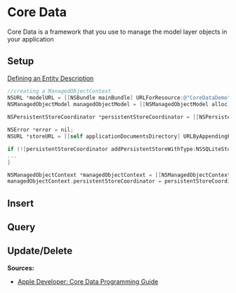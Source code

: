 # Core Data
Core Data is a framework that you use to manage the model layer objects in your application

## Setup
[Defining an Entity Description](https://developer.apple.com/library/mac/documentation/Cocoa/Conceptual/CoreData/KeyConcepts.html#//apple_ref/doc/uid/TP40001075-CH30-SW1)
```objectivec
//creating a ManagedObjectContext
NSURL *modelURL = [[NSBundle mainBundle] URLForResource:@"CoreDataDemo" withExtension:@"momd"];
NSManagedObjectModel managedObjectModel = [[NSManagedObjectModel alloc] initWithContentsOfURL:modelURL];
    
NSPersistentStoreCoordinator *persistentStoreCoordinator = [[NSPersistentStoreCoordinator alloc] initWithManagedObjectModel:managedObjectModel];

NSError *error = nil;
NSURL *storeURL = [[self applicationDocumentsDirectory] URLByAppendingPathComponent:@"CoreDataDemo.sqlite"];

if (![persistentStoreCoordinator addPersistentStoreWithType:NSSQLiteStoreType configuration:nil URL:storeURL options:nil error:&error]) {
...
}

NSManagedObjectContext *managedObjectContext = [[NSManagedObjectContext alloc] initWithConcurrencyType:NSMainQueueConcurrencyType];
managedObjectContext.persistentStoreCoordinator = persistentStoreCoordinator;
```



## Insert

## Query

## Update/Delete 

**Sources:**
* [Apple Developer: Core Data Programming Guide](https://developer.apple.com/library/mac/documentation/Cocoa/Conceptual/CoreData/index.html#//apple_ref/doc/uid/TP40001075-CH2-SW1)
